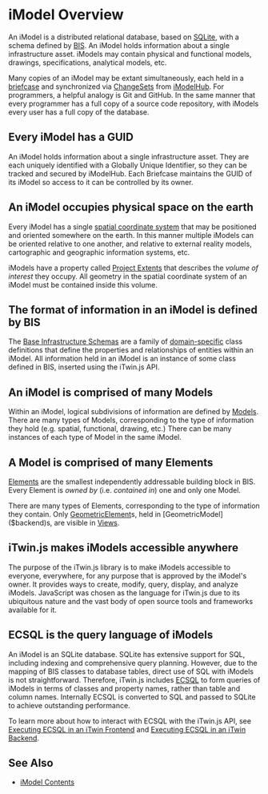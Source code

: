 # iModel Overview

An iModel is a distributed relational database, based on [SQLite](https://www.sqlite.org/index.html), with a schema defined by [BIS](../bis/index). An iModel holds information about a single infrastructure asset. iModels may contain physical and functional models, drawings, specifications, analytical models, etc.

Many copies of an iModel may be extant simultaneously, each held in a [briefcase](../Glossary.md#briefcase) and synchronized via [ChangeSets](../Glossary.md#changeset) from [iModelHub](./iModelHub/index). For programmers, a helpful analogy is Git and GitHub. In the same manner that every programmer has a full copy of a source code repository, with iModels every user has a full copy of the database.

## Every iModel has a GUID

An iModel holds information about a single infrastructure asset. They are each uniquely identified with a Globally Unique Identifier, so they can be tracked and secured by iModelHub. Each Briefcase maintains the GUID of its iModel so
access to it can be controlled by its owner.

## An iModel occupies physical space on the earth

Every iModel has a single [spatial coordinate system](../learning/glossary#spatial-coordinate-system) that may be positioned and oriented somewhere on the earth. In this manner multiple iModels can be oriented relative to one
another, and relative to external reality models, cartographic and geographic information systems, etc.

iModels have a property called [Project Extents](../learning/glossary#project-extents) that describes the *volume of interest* they occupy. All geometry in the spatial coordinate system of an iModel must be contained inside this volume.

## The format of information in an iModel is defined by BIS

The [Base Infrastructure Schemas](../bis/index) are a family of [domain-specific](../bis/guide/fundamentals/schemas-domains) class definitions that define the properties and relationships of entities within an iModel. All information held in an iModel is an instance of some class defined in BIS, inserted using the iTwin.js API.

## An iModel is comprised of many Models

Within an iModel, logical subdivisions of information are defined by [Models](../bis/guide/fundamentals/model-fundamentals).
There are many types of Models, corresponding to the type of information they hold (e.g. spatial, functional, drawing, etc.) There can be many instances of each type of Model in the same iModel.

## A Model is comprised of many Elements

[Elements](../bis/guide/fundamentals/element-fundamentals) are the smallest independently addressable building block in BIS.
Every Element is *owned by* (i.e. *contained in*) one and only one Model.

There are many types of Elements, corresponding to the type of information they contain. Only [GeometricElement]($backend)s, held in [GeometricModel]($backend)s, are visible in [Views](../learning/frontend/views).

## iTwin.js makes iModels accessible anywhere

The purpose of the iTwin.js library is to make iModels accessible to everyone, everywhere, for any purpose that is approved by the iModel's owner. It provides ways to create, modify, query, display, and analyze iModels. JavaScript was chosen as the language for iTwin.js due to its ubiquitous nature and the vast body of open source tools and frameworks available for it.

## ECSQL is the query language of iModels

An iModel is an SQLite database. SQLite has extensive support for SQL, including indexing and comprehensive query planning. However, due to the mapping of BIS classes to database tables, direct use of SQL with iModels is not straightforward. Therefore, iTwin.js includes [ECSQL](../learning/ecsql) to form queries of iModels in terms of classes and property names, rather than table and column names. Internally ECSQL is converted to SQL and passed to SQLite to achieve outstanding performance.

To learn more about how to interact with ECSQL with the iTwin.js API, see [Executing ECSQL in an iTwin Frontend](./frontend/ExecutingECSQL.md) and [Executing ECSQL in an iTwin Backend](./backend/ExecutingECSQL.md).

## See Also

- [iModel Contents](./backend/IModelContents.md)
